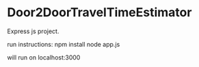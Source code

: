 # Door2DoorTravelTimeEstimator
Express js project.

run instructions:
npm install
node app.js

will run on localhost:3000
